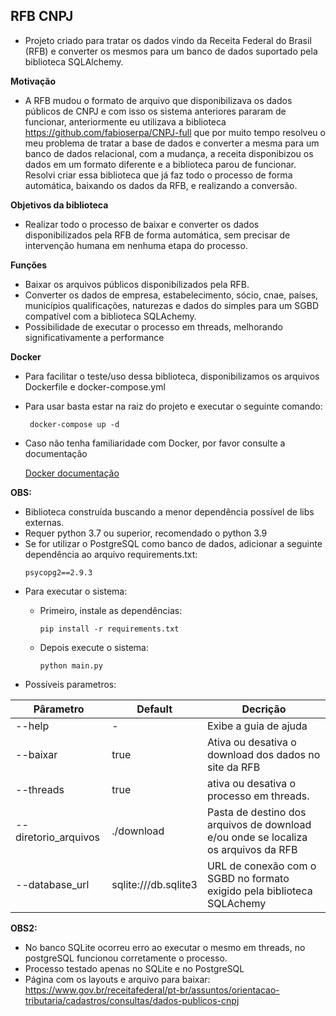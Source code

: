 ## RFB CNPJ

* Projeto criado para tratar os dados vindo da Receita Federal do Brasil (RFB)   e converter os mesmos para um banco de dados suportado pela biblioteca SQLAlchemy.

**Motivação**

* A RFB mudou o formato de arquivo que disponibilizava os dados públicos de CNPJ  e com isso os sistema anteriores pararam de funcionar, anteriormente eu utilizava  a biblioteca https://github.com/fabioserpa/CNPJ-full que por muito tempo resolveu  o meu problema de tratar a base de dados e converter a mesma para um banco de dados relacional, com a mudança, a receita disponibizou os dados em um formato diferente e a biblioteca parou de funcionar. Resolvi criar essa biblioteca que já faz todo o processo de forma automática, baixando os dados da RFB, e realizando a conversão.

**Objetivos da biblioteca**  
  
* Realizar todo o processo de baixar e converter os dados disponibilizados pela RFB  de forma automática, sem precisar de intervenção humana em nenhuma etapa do processo.  
  
**Funções**  
  
 - Baixar os arquivos públicos disponibilizados pela RFB.
 - Converter os dados de empresa, estabelecimento, sócio, cnae, países, municípios qualificações, naturezas e dados do simples para um SGBD compatível com a biblioteca SQLAchemy.  
- Possibilidade de executar o processo em threads, melhorando significativamente a performance

**Docker**

 - Para facilitar o teste/uso dessa biblioteca, disponibilizamos os arquivos Dockerfile e docker-compose.yml
 - Para usar basta estar na raiz do projeto e executar o seguinte comando:
   ```
    docker-compose up -d
   ```
 - Caso não tenha familiaridade com Docker, por favor consulte a documentação

   [Docker documentação](https://docs.docker.com/)   

**OBS:**  
  
* Biblioteca construída buscando a menor dependência possível de libs externas.
* Requer python 3.7 ou superior, recomendado o python 3.9
* Se for utilizar o PostgreSQL como banco de dados, adicionar a seguinte dependência ao arquivo requirements.txt:
  ```
  psycopg2==2.9.3
  ```
* Para executar o sistema:        
  - Primeiro, instale as dependências:   
	
		pip install -r requirements.txt

  - Depois execute o sistema:  
  
		python main.py    
		
* Possíveis parametros:  

| Pârametro 		   | Default 			  | Decrição 									|
|    --                |--                    |--                                           |
| --help    		   |  -					  | Exibe a guia de ajuda						|
| --baixar 			   | true 	   			  | Ativa ou desativa o download dos dados no site da RFB 																						|
| --threads 		   | true     			  | ativa ou desativa o processo em threads.  	|
| --diretorio_arquivos | ./download 		  | Pasta de destino dos arquivos de download e/ou onde se localiza os arquivos da RFB 														|
| --database_url 	   | sqlite:///db.sqlite3 | URL de conexão com o SGBD no formato exigido pela biblioteca SQLAchemy																	|

**OBS2:** 
  - No banco SQLite ocorreu erro ao executar o mesmo em threads, no postgreSQL funcionou corretamente o processo.
  - Processo testado apenas no SQLite e no PostgreSQL
  - Página com os layouts e arquivo para baixar: https://www.gov.br/receitafederal/pt-br/assuntos/orientacao-tributaria/cadastros/consultas/dados-publicos-cnpj
